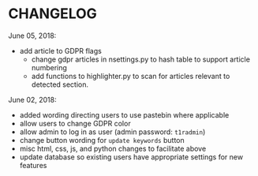 # CHANGELOG
June 05, 2018:
* add article to GDPR flags
  * change gdpr articles in nsettings.py to hash table to support article numbering
  * add functions to highlighter.py to scan for articles relevant to detected section.

June 02, 2018:
* added wording directing users to use pastebin where applicable
* allow users to change GDPR color
* allow admin to log in as user (admin password: `t1radmin`)
* change button wording for `update keywords` button
* misc html, css, js, and python changes to facilitate above
* update database so existing users have appropriate settings for new features
